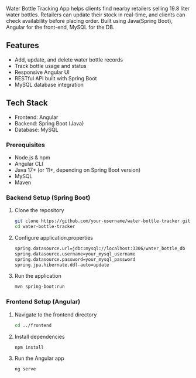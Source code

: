 Water Bottle Tracking App helps clients find nearby retailers selling 19.8 liter water bottles. 
Retailers can update their stock in real-time, and clients can check availability before placing order.
Built using Java(Spring Boot), Angular for the front-end, MySQL for the DB.

## Features
- Add, update, and delete water bottle records
- Track bottle usage and status
- Responsive Angular UI
- RESTful API built with Spring Boot
- MySQL database integration

## Tech Stack
- Frontend: Angular
- Backend: Spring Boot (Java)
- Database: MySQL

### Prerequisites
- Node.js & npm
- Angular CLI
- Java 17+ (or 11+, depending on Spring Boot version)
- MySQL
- Maven

### Backend Setup (Spring Boot)
1. Clone the repository
   ```bash
   git clone https://github.com/your-username/water-bottle-tracker.git
   cd water-bottle-tracker

2. Configure application.properties
   ```bash
   spring.datasource.url=jdbc:mysql://localhost:3306/water_bottle_db
   spring.datasource.username=your_mysql_username
   spring.datasource.password=your_mysql_password
   spring.jpa.hibernate.ddl-auto=update

3. Run the application
    ```bash
    mvn spring-boot:run

### Frontend Setup (Angular)
1. Navigate to the frontend directory
   ```bash
   cd ../frontend

2. Install dependencies
    ```bash
    npm install

3. Run the Angular app
   ```bash
   ng serve


